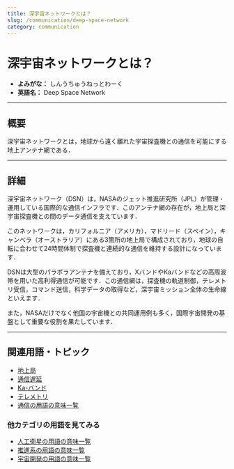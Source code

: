 ```yaml
---
title: 深宇宙ネットワークとは？
slug: /communication/deep-space-network
category: communication
---
```


# 深宇宙ネットワークとは？

- **よみがな：** しんうちゅうねっとわーく  
- **英語名：** Deep Space Network  

---

## 概要

深宇宙ネットワークとは，地球から遠く離れた宇宙探査機との通信を可能にする地上アンテナ網である．

---

## 詳細

深宇宙ネットワーク（DSN）は，NASAのジェット推進研究所（JPL）が管理・運用している国際的な通信インフラです．このアンテナ網の存在が，地上局と深宇宙探査機との間のデータ通信を支えています．

このネットワークは，カリフォルニア（アメリカ），マドリード（スペイン），キャンベラ（オーストラリア）にある3箇所の地上局で構成されており，地球の自転に合わせて24時間体制で探査機と連続的な通信を維持する設計になっています．

DSNは大型のパラボラアンテナを備えており，XバンドやKaバンドなどの高周波帯を用いた高利得通信が可能です．この通信網は，探査機の軌道制御，テレメトリ受信，コマンド送信，科学データの取得など，深宇宙ミッション全体の生命線といえます．

また，NASAだけでなく他国の宇宙機との共同運用例も多く，国際宇宙開発の基盤として重要な役割を果たしています．

---

## 関連用語・トピック

- [地上局](/docs/communication/ground-station)
- [通信遅延](/docs/communication/communication-delay)
- [Ka-バンド](/docs/communication/ka-band)
- [テレメトリ](/docs/communication/telemetry)
- [通信の用語の意味一覧](/docs/category/communication)

### 他カテゴリの用語を見てみる
- [人工衛星の用語の意味一覧](/docs/category/satellite)
- [推進系の用語の意味一覧](/docs/category/propulsion)
- [宇宙開発の用語の意味一覧](/docs/category/glossary)
